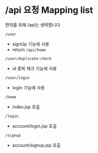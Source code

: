 /api 요청 Mapping list
===
편의를 위해 /api는 생략합니다

`/user`
- signUp 기능에 사용
- return `/api/home`

`/user/duplicate-check`
- id 중복 체크 기능에 사용

`/user/login`
- login 기능에 사용

`/home`
- index.jsp 호출

`/login`   
- account/login.jsp 호출

`/signup`
- account/signup.jsp 호출

